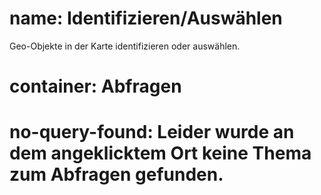 ﻿# name: Identifizieren/Auswählen

Geo-Objekte in der Karte identifizieren oder auswählen.

# container: Abfragen

# no-query-found: Leider wurde an dem angeklicktem Ort keine Thema zum Abfragen gefunden.